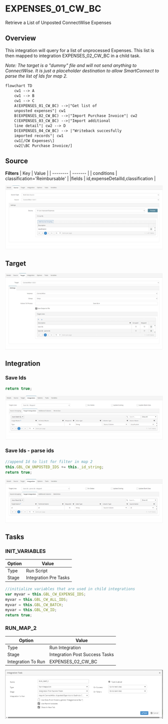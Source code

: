# EXPENSES_01_CW_BC
Retrieve a List of Unposted ConnectWise Expenses

## Overview
This integration will query for a list of unprocessed Expenses. This list is then mapped to integration EXPENSES_02_CW_BC in a child task.

*Note: The target is a "dummy" file and will not send anything to ConnectWise. It is just a placeholder destination to allow SmartConnect to parse the list of Ids for map 2.*
```mermaid
flowchart TD
    cw1 --> A 
    cw1 --> B
    cw1 --> C
    A(EXPENSES_01_CW_BC) -->|"Get list of 
    unposted expenses"| cw1
    B(EXPENSES_02_CW_BC) -->|"Import Purchase Invoice"| cw2 
    C(EXPENSES_03_CW_BC) -->|"Import additional 
    line detail"| cw2 --> D
    D(EXPENSES_04_CW_BC) --> |"Writeback succesfully 
    imported records"| cw1 
    cw1[/CW Expenses\]
    cw2[\BC Purchase Invoice/]
```
## Source
**Filters**
| Key    | Value |
| -------- | ------- |
| conditions | classification='Reimbursable' |
|fields | id,expenseDetailId,classification    |

![Source](./Images/Source.png)

## Target
![Target](./Images/Target.png)

## Integration

### Save Ids
```javascript
return true;
```
![saveIds](./Images/saveIds.png)

### Save Ids - parse ids
```javascript
//append Id to list for filter in map 2
this.GBL_CW_UNPOSTED_IDS += this._id_string;
return true;
```
![parseIds](./Images/parseIds.png)

## Tasks

### INIT_VARIABLES
| Option    | Value |
| -------- | ------- |
| Type  | Run Script   |
| Stage | Integration Pre Tasks  |
```javascript
//initialize variables that are used in child integrations
var myvar = this.GBL_CW_EXPENSE_IDS;
myvar = this.GBL_CW_ALL_IDS;
myvar = this.GBL_CW_BATCH;
myvar = this.GBL_CW_ID;
return true;
```

### RUN_MAP_2
| Option    | Value |
| -------- | ------- |
| Type  | Run Integration   |
| Stage | Integration Post Success Tasks  |
| Integration To Run | EXPENSES_02_CW_BC  |

![RUN_MAP_2](./Images/RUN_MAP_2.png)